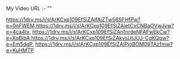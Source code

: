 My Video URL :- ""

https://1drv.ms/i/s!ArKCxp109EfSiZAjfAjZTw56SFHfPw?e=0nFWEM,https://1drv.ms/i/s!ArKCxp109EfSiZAietCxCNBaOVwJvw?e=4ca4tx,
https://1drv.ms/i/s!ArKCxp109EfSiZAn1nrdeNFAFwEkCw?e=XqBjbA,https://1drv.ms/i/s!ArKCxp109EfSiZAkvsUtJUJ-CgKQgw?e=Em5dgP,
https://1drv.ms/i/s!ArKCxp109EfSiZAlPjoBOM09TAzfmw?e=KuHMTP